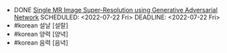 - DONE [Single MR Image Super-Resolution using Generative Adversarial Network](https://arxiv.org/abs/2207.08036)
  SCHEDULED: <2022-07-22 Fri>
  DEADLINE: <2022-07-22 Fri>
- #korean 설날 [설랄]
- #korean 양력 [양녁]
- #korean 음력 [음녁]